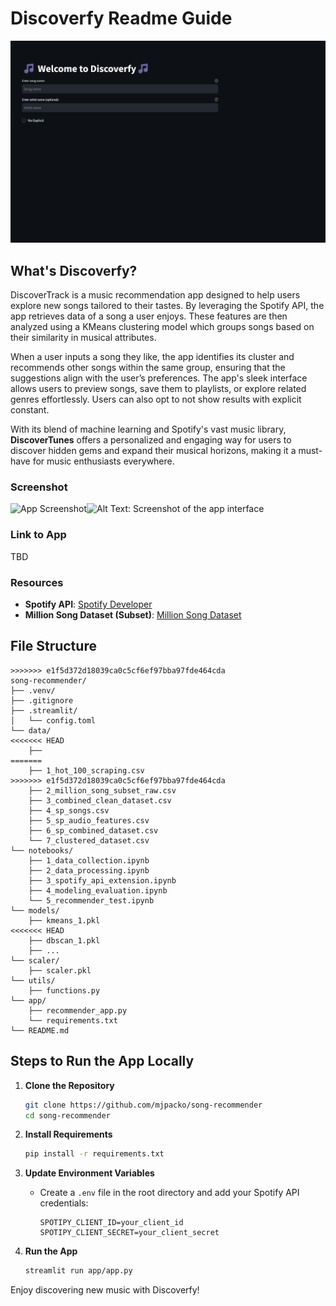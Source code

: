 # Discoverfy Readme Guide

![App Screenshot](images/interface_gif.gif) 

## What's Discoverfy?

DiscoverTrack is a music recommendation app designed to help users explore new songs tailored to their tastes. By leveraging the Spotify API, the app retrieves data of a song a user enjoys. These features are then analyzed using a KMeans clustering model which groups songs based on their similarity in musical attributes.

When a user inputs a song they like, the app identifies its cluster and recommends other songs within the same group, ensuring that the suggestions align with the user’s preferences. The app's sleek interface allows users to preview songs, save them to playlists, or explore related genres effortlessly. Users can also opt to not show results with explicit constant.

With its blend of machine learning and Spotify's vast music library, **DiscoverTunes** offers a personalized and engaging way for users to discover hidden gems and expand their musical horizons, making it a must-have for music enthusiasts everywhere.

### Screenshot

![App Screenshot](stills/SpotifySongRecommender_recommendations.png)![Alt Text: Screenshot of the app interface]()

### Link to App

TBD

### Resources

- **Spotify API**: [Spotify Developer](https://developer.spotify.com/documentation/web-api/)
- **Million Song Dataset (Subset)**: [Million Song Dataset](http://millionsongdataset.com/)

## File Structure
```
>>>>>>> e1f5d372d18039ca0c5cf6ef97bba97fde464cda
song-recommender/
├── .venv/
├── .gitignore
├── .streamlit/
│   └── config.toml
└── data/
<<<<<<< HEAD
    ├──
=======
    ├── 1_hot_100_scraping.csv
>>>>>>> e1f5d372d18039ca0c5cf6ef97bba97fde464cda
    ├── 2_million_song_subset_raw.csv
    ├── 3_combined_clean_dataset.csv
    ├── 4_sp_songs.csv
    ├── 5_sp_audio_features.csv
    ├── 6_sp_combined_dataset.csv
    └── 7_clustered_dataset.csv
└── notebooks/
    ├── 1_data_collection.ipynb
    ├── 2_data_processing.ipynb
    ├── 3_spotify_api_extension.ipynb
    ├── 4_modeling_evaluation.ipynb
    └── 5_recommender_test.ipynb
└── models/
    ├── kmeans_1.pkl
<<<<<<< HEAD
    ├── dbscan_1.pkl
    ├── ...
└── scaler/
    ├── scaler.pkl
└── utils/
    ├── functions.py
└── app/
    ├── recommender_app.py
    └── requirements.txt
└── README.md
```


## Steps to Run the App Locally
1. **Clone the Repository**
   ```bash
   git clone https://github.com/mjpacko/song-recommender
   cd song-recommender
   ```

2. **Install Requirements**
   ```bash
   pip install -r requirements.txt
   ```

3. **Update Environment Variables**
   - Create a `.env` file in the root directory and add your Spotify API credentials:
     ```
     SPOTIPY_CLIENT_ID=your_client_id
     SPOTIPY_CLIENT_SECRET=your_client_secret
     ```

4. **Run the App**
   ```bash
   streamlit run app/app.py
   ```

Enjoy discovering new music with Discoverfy!
